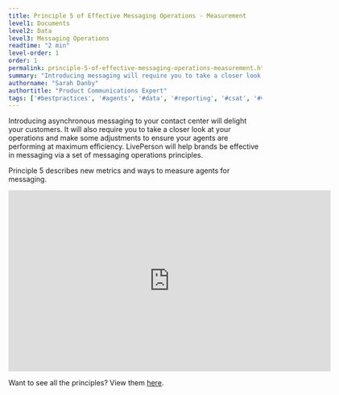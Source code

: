 ```yaml
---
title: Principle 5 of Effective Messaging Operations - Measurement
level1: Documents
level2: Data
level3: Messaging Operations
readtime: "2 min"
level-order: 1
order: 1
permalink: principle-5-of-effective-messaging-operations-measurement.html
summary: "Introducing messaging will require you to take a closer look at your operations and introduce new KPIs and way to measure your agents."
authorname: "Sarah Danby"
authortitle: "Product Communications Expert"
tags: ['#bestpractices', '#agents', '#data', '#reporting', '#csat', '#video']
---
```



Introducing asynchronous messaging to your contact center will delight your customers. It will also require you to take a closer look at your operations and make some adjustments to ensure your agents are performing at maximum efficiency. LivePerson will help brands be effective in messaging via a set of messaging operations principles.

Principle 5 describes new metrics and ways to measure agents for messaging.

<div style="display: block; position: relative; max-width: 100%;"><div class="iframecontainer"><iframe src="https://player.vimeo.com/video/241513227" width="640" height="360" frameborder="0" webkitallowfullscreen mozallowfullscreen allowfullscreen></iframe></div></div> 


Want to see all the principles? View them [here](/principles-for-effective-messaging-operations.html).
